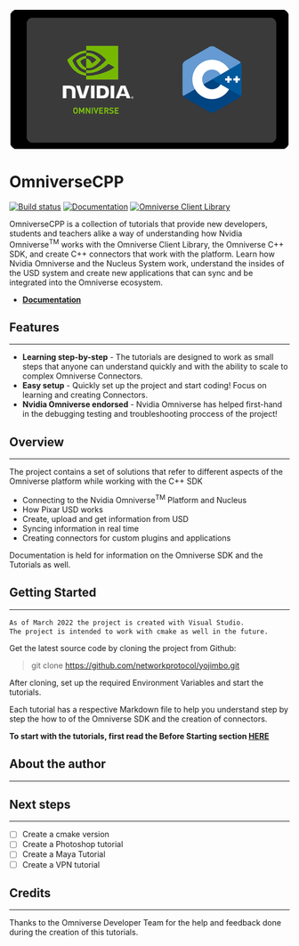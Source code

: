 <p align="center">
    <img src="./docs/resources/portrait.png" alt="project banner" width=500 height=250>
</p>


# OmniverseCPP

[![Build status](https://ci.appveyor.com/api/projects/status/rb5euthqh2igawx5?svg=true)](https://ci.appveyor.com/project/USwampertor/omniversecpp) [![Documentation](https://img.shields.io/badge/Documentation-in%20progress-orange?style=flat&logo=bookstack)](./docs/MAIN.md) [![Omniverse Client Library](https://img.shields.io/badge/Omniverse%20Client%20Library-v1.3.19-green?logo=nvidia)](https://docs.omniverse.nvidia.com/con_connect/con_connect/overview.html?highlight=omniverse%20client%20library)


OmniverseCPP is a collection of tutorials that provide new developers, students and teachers alike a way of understanding how Nvidia Omniverse<sup>TM</sup> works with the Omniverse Client Library, the Omniverse C++ SDK, and create C++ connectors that work with the platform. Learn how Nvidia Omniverse and the Nucleus System work, understand the insides of the USD system and create new applications that can sync and be integrated into the Omniverse ecosystem.

* **[Documentation](./docs/MAIN.md)**


## Features
---

* **Learning step-by-step** - The tutorials are designed to work as small steps that anyone can understand quickly and with the ability to scale to complex Omniverse Connectors.
* **Easy setup** - Quickly set up the project and start coding! Focus on learning and creating Connectors.
* **Nvidia Omniverse endorsed** - Nvidia Omniverse has helped first-hand in the debugging testing and troubleshooting proccess of the project!


## Overview
---

The project contains a set of solutions that refer to different aspects of the Omniverse platform while working with the C++ SDK

* Connecting to the Nvidia Omniverse<sup>TM</sup> Platform and Nucleus
* How Pixar USD works
* Create, upload and get information from USD
* Syncing information in real time
* Creating connectors for custom plugins and applications

Documentation is held for information on the Omniverse SDK and the Tutorials as well.

## Getting Started
---

```
As of March 2022 the project is created with Visual Studio. 
The project is intended to work with cmake as well in the future.

```

Get the latest source code by cloning the project from Github:

>   git clone https://github.com/networkprotocol/yojimbo.git

After cloning, set up the required Environment Variables and start the tutorials.

Each tutorial has a respective Markdown file to help you understand step by step the how to of the Omniverse SDK and the creation of connectors. 

**To start with the tutorials, first read the Before Starting section [HERE](./docs/Tutorials/TUTORIALS.md#before-beggining)**

## About the author
---


## Next steps
---

- [ ] Create a cmake version
- [ ] Create a Photoshop tutorial
- [ ] Create a Maya Tutorial
- [ ] Create a VPN tutorial

## Credits
---

Thanks to the Omniverse Developer Team for the help and feedback done during the creation of this tutorials.